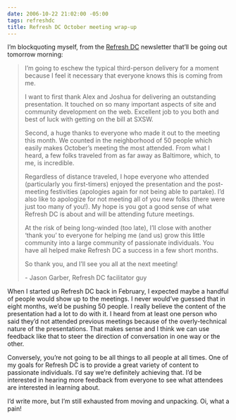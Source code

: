 ```yaml
---
date: 2006-10-22 21:02:00 -05:00
tags: refreshdc
title: Refresh DC October meeting wrap-up
---
```


I’m blockquoting myself, from the [Refresh DC](http://refresh-dc.org/) newsletter that’ll be going out tomorrow morning:

> I’m going to eschew the typical third-person delivery for a moment because I feel it necessary that everyone knows this is coming from me.
>
> I want to first thank Alex and Joshua for delivering an outstanding presentation. It touched on so many important aspects of site and community development on the web. Excellent job to you both and best of luck with getting on the bill at SXSW.
>
> Second, a huge thanks to everyone who made it out to the meeting this month. We counted in the neighborhood of 50 people which easily makes October’s meeting the most attended. From what I heard, a few folks traveled from as far away as Baltimore, which,  to me, is incredible.
>
> Regardless of distance traveled, I hope everyone who attended (particularly you first-timers) enjoyed the presentation and the post-meeting festivities (apologies again for not being able to partake). I’d also like to apologize for not meeting all of you new folks (there were just too many of you!). My hope is you got a good sense of what Refresh DC is about and will be attending future meetings.
>
> At the risk of being long-winded (too late), I’ll close with another ‘thank you’ to everyone for helping me (and us) grow this little community into a large community of passionate individuals. You have all helped make Refresh DC a success in a few short months.
>
> So thank you, and I’ll see you all at the next meeting!
>
> \- Jason Garber, Refresh DC facilitator guy

When I started up Refresh DC back in February, I expected maybe a handful of people would show up to the meetings. I never would’ve guessed that in eight months, we’d be pushing 50 people. I really believe the content of the presentation had a lot to do with it. I heard from at least one person who said they’d not attended previous meetings because of the overly-technical nature of the presentations. That makes sense and I think we can use feedback like that to steer the direction of conversation in one way or the other.

Conversely, you’re not going to be all things to all people at all times. One of my goals for Refresh DC is to provide a great variety of content to passionate individuals. I’d say we’re definitely achieving that. I’d be interested in hearing more feedback from everyone to see what attendees are interested in learning about.

I’d write more, but I’m still exhausted from moving and unpacking. Oi, what a pain!